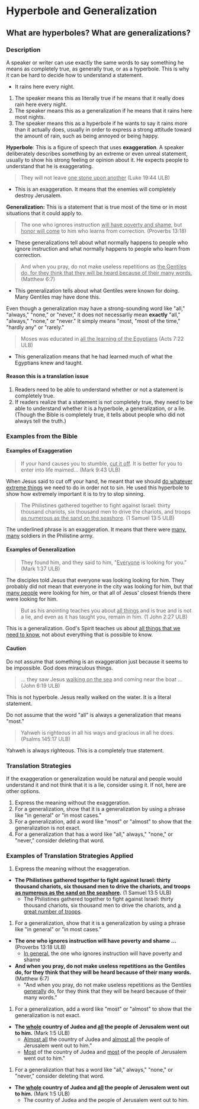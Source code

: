 # Hyperbole and Generalization #

## What are hyperboles? What are generalizations? ##



### Description

A speaker or writer can use exactly the same words to say something he means as completely true, as generally true, or as a hyperbole. This is why it can be hard to decide how to understand a statement.

* It rains here every night.

1. The speaker means this as literally true if he means that it really does rain here every night.
1. The speaker means this as a generalization if he means that it rains here most nights.
1. The speaker means this as a hyperbole if he wants to say it rains more than it actually does, usually in order to express a strong attitude toward the amount of rain, such as being annoyed or being happy.

**Hyperbole**: This is a figure of speech that uses **exaggeration**. A speaker deliberately describes something by an extreme or even unreal statement, usually to show his strong feeling or opinion about it. He expects people to understand that he is exaggerating.

>They will not leave <u>one stone upon another</u> (Luke 19:44 ULB)

* This is an exaggeration. It means that the enemies will completely destroy Jerusalem.

**Generalization:** This is a statement that is true most of the time or in most situations that it could apply to.

>The one who ignores instruction <u>will have poverty and shame,</u>
>but <u>honor will come</u> to him who learns from correction. (Proverbs 13:18)

* These generalizations tell about what normally happens to people who ignore instruction and what normally happens to people who learn from correction.

>And when you pray, do not make useless repetitions as <u>the Gentiles do, for they think that they will be heard because of their many words.</u> (Matthew 6:7)

* This generalization tells about what Gentiles were known for doing. Many Gentiles may have done this.

Even though a generalization may have a strong-sounding word like "all," "always," "none," or "never," it does not necessarliy mean **exactly** "all," "always," "none," or "never." It  simply means "most, "most of the time," "hardly any" or "rarely."

>Moses was educated in <u>all the learning of the Egyptians</u> (Acts 7:22 ULB)

* This generalization means that he had learned much of what the Egyptians knew and taught.

#### Reason this is a translation issue

1. Readers need to be able to understand whether or not a statement is completely true.
1. If readers realize that a statement is not completely true, they need to be able to understand whether it is a hyperbole, a generalization, or a lie. (Though the Bible is completely true, it tells about people who did not always tell the truth.)


### Examples from the Bible

#### Examples of Exaggeration

>If your hand causes you to stumble, <u>cut it off</u>. It is better for you to enter into life maimed… (Mark 9:43 ULB)

When Jesus said to cut off your hand, he meant that we should <u>do whatever extreme things</u> we need to do in order not to sin. He used this hyperbole to show how extremely important it is to try to stop sinning.

>The Philistines gathered together to fight against Israel: thirty thousand chariots, six thousand men to drive the chariots, and troops <u>as numerous as the sand on the seashore</u>. (1 Samuel 13:5 ULB)

The underlined phrase is an exaggeration. It means that there were <u>many, many</u> soldiers in the Philistine army.

#### Examples of Generalization

>They found him, and they said to him, "<u>Everyone</u> is looking for you." (Mark 1:37 ULB)

The disciples told Jesus that everyone was looking looking for him. They probably did not mean that everyone in the city was looking for him, but that <u>many people</u> were looking for him, or that all of Jesus' closest friends there were looking for him.

>But as his anointing teaches you about <u>all things</u> and is true and is not a lie, and even as it has taught you, remain in him. (1 John 2:27 ULB)

 This is a generalization. God's Spirit teaches us about <u>all things that we need to know</u>, not about everything that is possible to know.

#### Caution

Do not assume that something is an exaggeration just because it seems to be impossible. God does miraculous things.
>… they saw Jesus <u>walking on the sea</u> and coming near the boat … (John 6:19 ULB)

This  is not hyperbole. Jesus really walked on the water. It is a literal statement.

Do not assume that the word "all" is always a generalization that means "most."

>Yahweh is righteous in all his ways
>and gracious in all he does. (Psalms 145:17 ULB)

Yahweh is always righteous. This is a completely true statement.

### Translation Strategies

If the exaggeration or generalization would be natural and people would understand it and not think that it is a lie, consider using it. If not, here are other options.

1. Express the meaning without the exaggeration.
1. For a generalization, show that it is a generalization by using a phrase like "in general" or "in most cases."
1. For a generalization, add a word like "most" or "almost" to show that the generalization is not exact.
1. For a generalization that has a word like "all," always," "none," or "never," consider deleting that word.


### Examples of Translation Strategies Applied

1. Express the meaning without the exaggeration.

  * **The Philistines gathered together to fight against Israel: thirty thousand chariots, six thousand men to drive the chariots, and troops <u>as numerous as the sand on the seashore</u>.** (1 Samuel 13:5 ULB)
      * The Philistines gathered together to fight against Israel: thirty thousand chariots, six thousand men to drive the chariots, and <u>a great number of troops</u>.

1. For a generalization, show that it is a generalization by using a phrase like "in general" or "in most cases."

  * **The one who ignores instruction will have poverty and shame ...** (Proverbs 13:18 ULB)
      * <u>In general,</u> the one who ignores instruction will have poverty and shame
  * **And when you pray, do not make useless repetitions as the Gentiles do, for they think that they will be heard because of their many words.** (Matthew 6:7)
      * "And when you pray, do not make useless repetitions as the Gentiles <u>generally</u> do, for they think that they will be heard because of their many words."

1. For a generalization, add a word like "most" or "almost" to show that the generalization is not exact. 

  * **The <u>whole</u> country of Judea and <u>all</u> the people of Jerusalem went out to him.** (Mark 1:5 ULB)
      * <u>Almost all</u> the country of Judea and <u>almost all</u> the people of Jerusalem went out to him."
      * <u>Most</u> of the country of Judea and <u>most</u> of the people of Jerusalem went out to him."

1. For a generalization that has a word like "all," always," "none," or "never," consider deleting that word.

  * **The <u>whole</u> country of Judea and <u>all</u> the people of Jerusalem went out to him.** (Mark 1:5 ULB)
      * The country of Judea and the people of Jerusalem went out to him.

